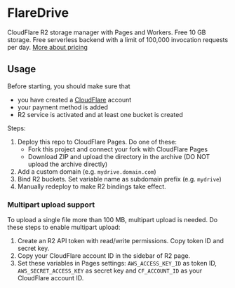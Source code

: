 # FlareDrive

CloudFlare R2 storage manager with Pages and Workers. Free 10 GB storage. Free serverless backend with a limit of 100,000 invocation requests per day. [More about pricing](https://developers.cloudflare.com/r2/platform/pricing/)

## Usage

Before starting, you should make sure that

- you have created a [CloudFlare](https://dash.cloudflare.com/) account
- your payment method is added
- R2 service is activated and at least one bucket is created

Steps:

1. Deploy this repo to CloudFlare Pages. Do one of these:
   - Fork this project and connect your fork with CloudFlare Pages
   - Download ZIP and upload the directory in the archive (DO NOT upload the archive directly)
2. Add a custom domain (e.g. `mydrive.domain.com`)
3. Bind R2 buckets. Set variable name as subdomain prefix (e.g. `mydrive`)
4. Manually redeploy to make R2 bindings take effect.

### Multipart upload support

To upload a single file more than 100 MB, multipart upload is needed. Do these steps to enable multipart upload:

1. Create an R2 API token with read/write permissions. Copy token ID and secret key.
2. Copy your CloudFlare account ID in the sidebar of R2 page.
3. Set these variables in Pages settings: `AWS_ACCESS_KEY_ID` as token ID, `AWS_SECRET_ACCESS_KEY` as secret key and `CF_ACCOUNT_ID` as your CloudFlare account ID.
